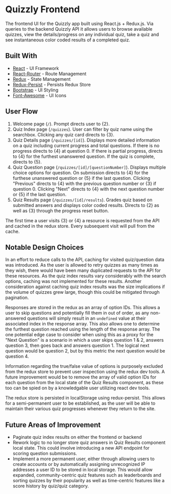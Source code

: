 # Quizzly Frontend

The frontend UI for the Quizzly app built using React.js + Redux.js. Via queries to the backend Quizzly API it allows users to browse available quizzes, view the details/progress on any individual quiz, take a quiz and see instantaneous color coded results of a completed quiz.

## Built With

- [React](https://reactjs.org/docs/getting-started.html) - UI Framework
- [React-Router](https://reactrouter.com/) - Route Management
- [Redux](https://redux.js.org/) - State Management
- [Redux-Persist](https://www.npmjs.com/package/redux-persist) - Persists Redux Store
- [Bootstrap](https://getbootstrap.com/docs/4.5/getting-started/introduction/) - UI Styling
- [Font-Awesome](https://fontawesome.com/) - UI Icons

## User Flow

1. Welcome page (`/`). Prompt directs user to {2}.
2. Quiz Index page (`/quizzes`). User can filter by quiz name using the searchbox. Clicking any quiz card directs to {3}.
3. Quiz Details page (`/quizzes/[id]`). Displays more detailed information on a quiz including current progress and total questions. If there is no progress directs to {4} at question 0. If there is partial progress, directs to {4} for the furthest unanswered question. If the quiz is complete, directs to {5}.
4. Quiz Question page (`/quizzes/[id]/[questionNumber]`). Displays multiple choice options for question. On submission directs to {4} for the furthese unanswered question or {5} if the last question. Clicking "Previous" directs to {4} with the previous question number or {3} if question 0. Clicking "Next" directs to {4} with the next question number or {5} if the last question.
5. Quiz Results page (`/quizzes/[id]/results`). Grades quiz based on submitted answers and displays color coded results. Directs to {2} as well as {3} through the progress reset button.

The first time a user visits {3} or {4} a resource is requested from the API and cached in the redux store. Every subsequent visit will pull from the cache.

## Notable Design Choices

In an effort to reduce calls to the API, caching for visited quiz/question data was introduced. As the user is allowed to retry quizzes as many times as they wish, there would have been many duplicated requests to the API for these resources. As the quiz index results vary considerably with the search options, caching was not implemented for these results. Another consideration against caching quiz index results was the size implications if the volume of quizzes grew large, though this could be mitigated through pagination.

Responses are stored in the redux as an array of option IDs. This allows a user to skip questions and potentially fill them in out of order, as any non-answered questions will simply result in an `undefined` value at their associated index in the response array. This also allows one to determine the furthest question reached using the length of the response array. The one potential edge case to consider when using this as a proxy for the "Next Question" is a scenario in which a user skips question 1 & 2, answers question 3, then goes back and answers question 1. The logical next question would be question 2, but by this metric the next question would be question 4.

Information regarding the true/false value of options is purposely excluded from the redux store to prevent user inspection using the redux dev tools. A future improvement would be to remove the array of valid option IDs for each question from the local state of the Quiz Results component, as these too can be spied on by a knowledgable user utilizing react dev tools.

The redux store is persisted in localStorage using redux-persist. This allows for a semi-permanent user to be established, as the user will be able to maintain their various quiz progresses whenever they return to the site.

## Future Areas of Improvement

- Paginate quiz index results on either the frontend or backend
- Rework logic to no longer store quiz answers in Quiz Results component local state. This could involve introducing a new API endpoint for scoring question submissions.
- Implement a more permanent user, either through allowing users to create accounts or by automatically assigning unrecognized IP addresses a user ID to be stored in local storage. This would allow expanded, community-centric quiz features such as leaderboards and sorting quizzes by their popularity as well as time-centric features like a score history by quiz/quiz category.
